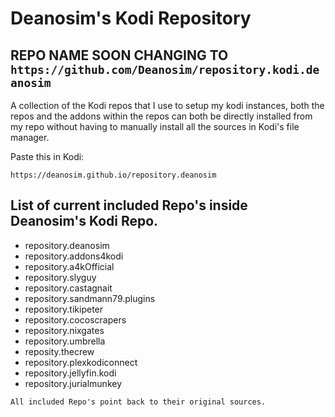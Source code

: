 # Deanosim's Kodi Repository

## REPO NAME SOON CHANGING TO `https://github.com/Deanosim/repository.kodi.deanosim`

A collection of the Kodi repos that I use to setup my kodi instances, both the repos and the addons within the repos can both be directly installed from my repo without having to manually install all the sources in Kodi's file manager.

Paste this in Kodi:

```text
https://deanosim.github.io/repository.deanosim
```

## List of current included Repo's inside Deanosim's Kodi Repo.

- repository.deanosim
- repository.addons4kodi
- repository.a4kOfficial
- repository.slyguy
- repository.castagnait
- repository.sandmann79.plugins
- repository.tikipeter
- repository.cocoscrapers
- repository.nixgates
- repository.umbrella
- reposity.thecrew
- repository.plexkodiconnect
- repository.jellyfin.kodi
- repository.jurialmunkey

`All included Repo's point back to their original sources.`
